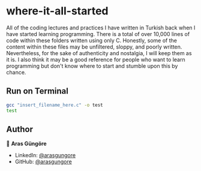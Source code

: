 # where-it-all-started

All of the coding lectures and practices I have written in Turkish back when I have started learning programming. There is a total of over 10,000 lines of code within these folders written using only C. Honestly, some of the content within these files may be unfiltered, sloppy, and poorly written. Nevertheless, for the sake of authenticity and nostalgia, I will keep them as it is. I also think it may be a good reference for people who want to learn programming but don't know where to start and stumble upon this by chance.



## Run on Terminal

```sh
gcc "insert_filename_here.c" -o test
test
```



## Author

👤 **Aras Güngöre**

* LinkedIn: [@arasgungore](https://www.linkedin.com/in/arasgungore)
* GitHub: [@arasgungore](https://github.com/arasgungore)
